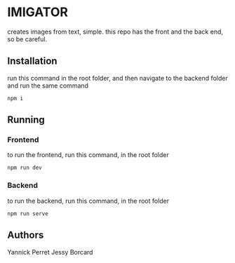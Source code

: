 # IMIGATOR

creates images from text, simple.
this repo has the front and the back end, so be careful.

## Installation

run this command in the root folder, and then navigate to the backend folder and run the same command
```
npm i
```
## Running

### Frontend

to run the frontend, run this command, in the root folder
```
npm run dev
```

### Backend
to run the backend, run this command, in the root folder
```
npm run serve
```

## Authors

Yannick Perret
Jessy Borcard





